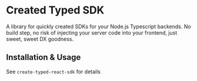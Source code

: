 # Created Typed SDK

A library for quickly created SDKs for your Node.js Typescript backends. No build step, no risk of injecting your server code into your frontend, just sweet, sweet DX goodness.

## Installation & Usage

See `create-typed-react-sdk` for details